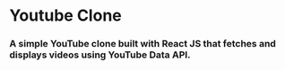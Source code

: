 # Youtube Clone

### A simple YouTube clone built with React JS that fetches and displays videos using YouTube Data API. 

